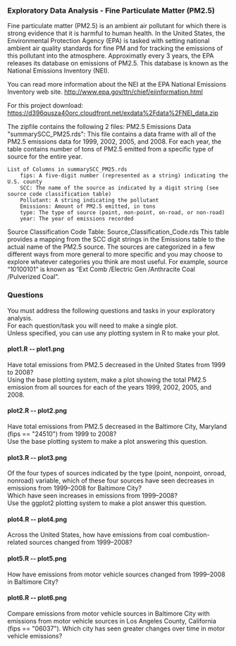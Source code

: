 ### Exploratory Data Analysis - Fine Particulate Matter (PM2.5)

Fine particulate matter (PM2.5) is an ambient air pollutant for which there is strong evidence that it is harmful to human health. 
In the United States, the Environmental Protection Agency (EPA) is tasked with setting national ambient air quality standards for fine PM and for tracking the emissions of this pollutant into the atmosphere. 
Approximatly every 3 years, the EPA releases its database on emissions of PM2.5. 
This database is known as the National Emissions Inventory (NEI). 

You can read more information about the NEI at the EPA National Emissions Inventory web site.
http://www.epa.gov/ttn/chief/eiinformation.html

For this project download: 
https://d396qusza40orc.cloudfront.net/exdata%2Fdata%2FNEI_data.zip

The zipfile contains the following 2 files:
PM2.5 Emissions Data "summarySCC_PM25.rds": 
	This file contains a data frame with all of the PM2.5 emissions data for 1999, 2002, 2005, and 2008.
	For each year, the table contains number of tons of PM2.5 emitted from a specific type of source for the entire year. 

	List of Columns in summarySCC_PM25.rds
		fips: A five-digit number (represented as a string) indicating the U.S. county
		SCC: The name of the source as indicated by a digit string (see source code classification table)
		Pollutant: A string indicating the pollutant
		Emissions: Amount of PM2.5 emitted, in tons
		type: The type of source (point, non-point, on-road, or non-road)
		year: The year of emissions recorded

Source Classification Code Table: Source_Classification_Code.rds
	This table provides a mapping from the SCC digit strings in the Emissions table to the actual name of the PM2.5 source. 
	The sources are categorized in a few different ways from more general to more specific and you may choose to explore whatever categories you think are most useful. 
	For example, source “10100101” is known as “Ext Comb /Electric Gen /Anthracite Coal /Pulverized Coal”.

### Questions
You must address the following questions and tasks in your exploratory analysis.   
For each question/task you will need to make a single plot.   
Unless specified, you can use any plotting system in R to make your plot.  
  
#### plot1.R	--	plot1.png  
Have total emissions from PM2.5 decreased in the United States from 1999 to 2008?   
Using the base plotting system, make a plot showing the total PM2.5 emission from all sources for each of the years 
1999, 2002, 2005, and 2008.  
  
#### plot2.R	--	plot2.png
Have total emissions from PM2.5 decreased in the Baltimore City, Maryland (fips == "24510") from 1999 to 2008?   
Use the base plotting system to make a plot answering this question.  
  
#### plot3.R	--	plot3.png
Of the four types of sources indicated by the type (point, nonpoint, onroad, nonroad) variable, 
which of these four sources have seen decreases in emissions from 1999–2008 for Baltimore City?   
Which have seen increases in emissions from 1999–2008?   
Use the ggplot2 plotting system to make a plot answer this question.  
  
#### plot4.R	--	plot4.png
Across the United States, how have emissions from coal combustion-related sources changed from 1999–2008?  

#### plot5.R	--	plot5.png
How have emissions from motor vehicle sources changed from 1999–2008 in Baltimore City? 

#### plot6.R	--	plot6.png
Compare emissions from motor vehicle sources in Baltimore City with emissions from motor vehicle sources in Los Angeles County, California (fips == "06037"). 
Which city has seen greater changes over time in motor vehicle emissions?  
